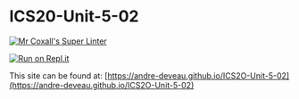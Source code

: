 # ICS20-Unit-5-02

[![Mr Coxall's Super Linter](https://github.com/andre-deveau/ICS2O-Unit-5-02/workflows/Mr%20Coxall's%20Super%20Linter/badge.svg)](https://github.com/andre-deveau/ICS2O-Unit-5-02/actions/)

[![Run on Repl.it](https://repl.it/badge/github/andre-deveau/ICS2O-Unit-5-02)](https://repl.it/github/andre-deveau/ICS2O-Unit-5-02)

This site can be found at: [https://andre-deveau.github.io/ICS2O-Unit-5-02](https://andre-deveau.github.io/ICS2O-Unit-5-02)
